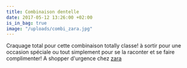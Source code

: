 ```yaml
---
title: Combinaison dentelle
date: 2017-05-12 13:26:00 +02:00
is_in_bag: true
image: "/uploads/combi_zara.jpg"
---
```


Craquage total pour cette combinaison totally classe! à sortir pour une occasion spéciale ou tout simplement pour se la raconter et se faire complimenter! A shopper d'urgence chez [zara](https://www.zara.com/fr/fr/femme/combinaisons/combinaison-en-dentelle-assortie-c399001p4298230.html)